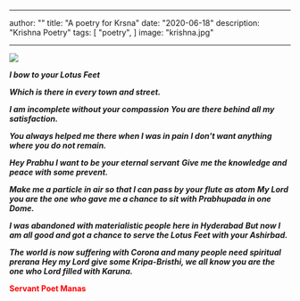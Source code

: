 ---
author: ""
title: "A poetry for Krsna"
date: "2020-06-18"
description: "Krishna Poetry"
tags: [
    "poetry",
]
image: "krishna.jpg"

----------------------


<img src="/img/feature/krishna.jpg"/>

***I bow to your Lotus Feet***

***Which is there in every town and street.***

***I am incomplete without your compassion***
***You are there behind all my satisfaction.***

***You always helped me there when I was in pain***
***I don't want anything where you do not remain.***

***Hey Prabhu I want to be your eternal servant***
***Give me the knowledge and peace with some prevent.***

***Make me a particle in air so that I can pass by your flute as atom***
***My Lord you are the one who gave me a chance to sit with Prabhupada in one Dome.***

***I was abandoned with materialistic people here in Hyderabad***
***But now I am all good and got a chance to serve the Lotus Feet with your Ashirbad.***

***The world is now suffering with Corona and many people need spiritual prerana***
***Hey my Lord give some Kripa-Bristhi, we all know you are the one who Lord filled with Karuna.***


<b><font color="red" > Servant Poet Manas </font></b>
